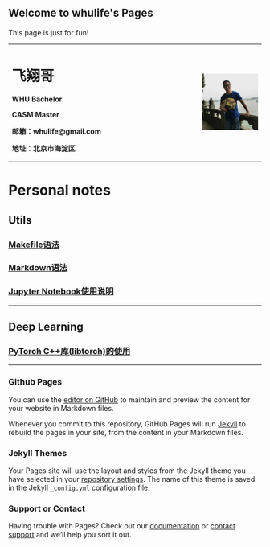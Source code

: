 ## Welcome to whulife's Pages

This page is just for fun!

<table border="0">
  <tr>
    <td width="75%">
      <h1>飞翔哥</h1>
      <p><b>WHU Bachelor</b></p>
      <p><b>CASM Master</b></p>
      <p><b>邮箱：whulife@gmail.com</b></p>
      <p><b>地址：北京市海淀区</b></p>
    </td>
    <td width="25%">
      <img src="flybro.jpg" width="100%">
    </td>
  </tr>
</table>



# Personal notes

## Utils


### [Makefile语法](https://www.notion.so/whulife/Makefile-a983ae1926014184a547826fc8d9d869)

### [Markdown语法](https://www.notion.so/whulife/Markdown-6e30285b2e8549ecb9c843854dda7650)

### [Jupyter Notebook使用说明](https://www.notion.so/whulife/Jupyter-Notebook-8dd404e1920a4a8689dfdc1f1ba6e748)

---

## Deep Learning

### [PyTorch C++库(libtorch)的使用](https://www.notion.so/whulife/PyTorch-C-libtorch-7ba2033ddef745dba47843416b7f640f)


---
### Github Pages

You can use the [editor on GitHub](https://github.com/Whulife/whulife.github.io/edit/master/index.md) to maintain and preview the content for your website in Markdown files.

Whenever you commit to this repository, GitHub Pages will run [Jekyll](https://jekyllrb.com/) to rebuild the pages in your site, from the content in your Markdown files.

### Jekyll Themes

Your Pages site will use the layout and styles from the Jekyll theme you have selected in your [repository settings](https://github.com/Whulife/whulife.github.io/settings). The name of this theme is saved in the Jekyll `_config.yml` configuration file.

### Support or Contact

Having trouble with Pages? Check out our [documentation](https://help.github.com/categories/github-pages-basics/) or [contact support](https://github.com/contact) and we’ll help you sort it out.
